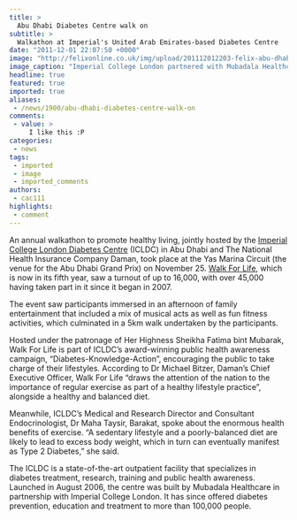 ```yaml
---
title: >
  Abu Dhabi Diabetes Centre walk on
subtitle: >
  Walkathon at Imperial's United Arab Emirates-based Diabetes Centre
date: "2011-12-01 22:07:50 +0000"
image: "http://felixonline.co.uk/img/upload/201112012203-felix-abu-dhabi.jpg"
image_caption: "Imperial College London partnered with Mubadala Healthcare to build the centre"
headline: true
featured: true
imported: true
aliases:
 - /news/1900/abu-dhabi-diabetes-centre-walk-on
comments:
 - value: >
     I like this :P
categories:
 - news
tags:
 - imported
 - image
 - imported_comments
authors:
 - cac111
highlights:
 - comment
---
```


An annual walkathon to promote healthy living, jointly hosted by the [Imperial College London Diabetes Centre](http://www.icldc.ae/) (ICLDC) in Abu Dhabi and The National Health Insurance Company Daman, took place at the Yas Marina Circuit (the venue for the Abu Dhabi Grand Prix) on November 25. [Walk For Life](http://www.diabetesuae.ae/walk_for_life), which is now in its fifth year, saw a turnout of up to 16,000, with over 45,000 having taken part in it since it began in 2007.

The event saw participants immersed in an afternoon of family entertainment that included a mix of musical acts as well as fun fitness activities, which culminated in a 5km walk undertaken by the participants.

Hosted under the patronage of Her Highness Sheikha Fatima bint Mubarak, Walk For Life is part of ICLDC’s award-winning public health awareness campaign, “Diabetes-Knowledge-Action”, encouraging the public to take charge of their lifestyles. According to Dr Michael Bitzer, Daman’s Chief Executive Officer, Walk For Life “draws the attention of the nation to the importance of regular exercise as part of a healthy lifestyle practice”, alongside a healthy and balanced diet.

Meanwhile, ICLDC’s Medical and Research Director and Consultant Endocrinologist, Dr Maha Taysir, Barakat, spoke about the enormous health benefits of exercise. “A sedentary lifestyle and a poorly-balanced diet are likely to lead to excess body weight, which in turn can eventually manifest as Type 2 Diabetes,” she said.

The ICLDC is a state-of-the-art outpatient facility that specializes in diabetes treatment, research, training and public health awareness. Launched in August 2006, the centre was built by Mubadala Healthcare in partnership with Imperial College London. It has since offered diabetes prevention, education and treatment to more than 100,000 people.
